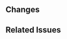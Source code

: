 <!--
  Before issuing a pull request:

  - Please read our contribution guidelines, especially the section on Pull Requests.
  - Please first create an issue (https://github.com/johnsonandjohnson/mettle-components/issues/new/choose). All pull requests must be linked to an issue.
-->

<!--
  IMPORTANT
  
  The pull request title will become the commit message title at merge, and
  should adhere to Conventional Commit Message Conventions. for details and examples.
-->

## Changes
<!-- Brief description of the changes introduced by this PR -->

## Related Issues
<!--
  Link to the issue that is fixed or resolved by this PR (if there is one)
  e.g. Fixes #1234, Closes #4567

  Link to an issue that is partially addressed by this PR (if there are any)
-->

<!-- IF THIS PR INTRODUCES A BREAKING CHANGE

BREAKING CHANGE: Describe the nature of the breaking change here.

More Details about the breaking change.
-->
